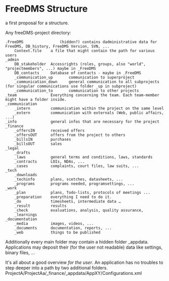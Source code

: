 # FreeDMS Structure
a first proposal for a structure.

Any freeDMS-project directory:

    .FreeDMS				(hidden?) contains dadministrative data for FreeDMS, DB_history, FreeDMS Version, SVN, ...
    	Context.file	a file that might contain the path for various users
    _admin              
        DB_stakeholder	Accessrights (roles, groups, also "world", "projectmembers", ...) maybe in _FreeDMS
        DB_contacts		Database of contacts - maybe in _FreeDMS
    	_communication_up 		communication to superproject
  	    _communication_down 	general communication to all subprojects (for singular communications use folder _up in subproject)
  	    _communication_to 		communication to other projects
    _team               Everything concerning the team. Each team-member might have a folder inside.
    _communication      
  	    _intern 		communication within the project on the same level
  	    _extern 		communication with externals (Web, public affairs, ...)
    _info				general infos that are necessary for the project 
    _finance
  	    _offersIN		received offers
  	    _offersOUT		offers from the project to others
  	    _billsIN		purchases
  	    _billsOUT		sales
    _legal
  	    _drafts			
        _laws			general terms and conditions, laws, standards
  	    _contracts		LOIs, NDAs, ...
  	    _cases			complaints, court files, law suits, ...
    _tech
  	    _downloads
  	    _techinfo		plans, scetches, datasheets, ...
        _programs		programs needed, programsettings, ...
    _work
  	    _plan			plans, Todo-lists, protocols of meetings ...
  	    _preparation    everything I need to do it.
  	    _do			    timesheets, intermediate data …
  	    _result			results
  	    _check		    evaluations, analysis, quality assurance, 
  	    _learnings        
  	_documentation
  	    _media		    images, videos, ...
  	    _documents      documentation, reports, ...
  	    _web            things to be published

Additionally every main folder may contain a hidden folder _appdata. 
Applications may deposit their (for the user not readable) data like settings, binary files, ...

It's all about a good overview *for the user*. 
An application has no troubles to step deeper into a path by two additional folders.
  ProjectA/ProjectAa/_finance/_appdata/AppXY/Configurations.xml
